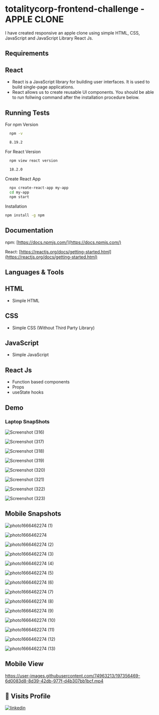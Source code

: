 # totalitycorp-frontend-challenge - APPLE CLONE

I have created responsive an apple clone using simple HTML, CSS, JavaScript and JavaScript Library React Js.
## Requirements
## React
- React is a JavaScript library for building user interfaces. It is used to build single-page applications.
- React allows us to create reusable UI components. 
You should be able to run follwing command after the installation procedure below.

## Running Tests

For npm Version
```bash
  npm -v

  8.19.2
```
For React Version
```bash
  npm view react version
  
  18.2.0
```
Create React App
```bash
  npx create-react-app my-app
  cd my-app
  npm start
```
Installation
```bash
npm install -g npm
```

## Documentation


npm: [https://docs.npmjs.com/](https://docs.npmjs.com/)


 React: [https://reactjs.org/docs/getting-started.html](https://reactjs.org/docs/getting-started.html)
## Languages & Tools
## HTML
 - Simple HTML
## CSS
 - Simple CSS (Without Third Party Library)
## JavaScript
 - Simple JavaScript
## React Js
 - Function based components
 - Props
 - useState hooks


## Demo

### Laptop SnapShots
![Screenshot (316)](https://user-images.githubusercontent.com/74963213/197356104-0ede8771-7814-4d63-a5a5-cd3615065b31.png)


![Screenshot (317)](https://user-images.githubusercontent.com/74963213/197356133-199e9766-f47b-437a-95a2-237683f2232f.png)


![Screenshot (318)](https://user-images.githubusercontent.com/74963213/197356174-28617a69-c44a-45c8-95ad-d6677eab468c.png)


![Screenshot (319)](https://user-images.githubusercontent.com/74963213/197356178-6d268864-2b56-4a9f-a603-6fc0e25ed4f2.png)


![Screenshot (320)](https://user-images.githubusercontent.com/74963213/197356188-ce21690e-f27b-451d-9ad2-5e370b4302ca.png)


![Screenshot (321)](https://user-images.githubusercontent.com/74963213/197356193-9db34813-9416-4a2a-95db-8b41500683ec.png)


![Screenshot (322)](https://user-images.githubusercontent.com/74963213/197356198-c1b686ad-6115-4ca8-89fe-5ef2aa6bafe1.png)


![Screenshot (323)](https://user-images.githubusercontent.com/74963213/197356200-27d1ba3c-a2ad-4214-88e9-5b7a80d99ef0.png)


## Mobile Snapshots


![photo1666462274 (1)](https://user-images.githubusercontent.com/74963213/197356456-7e3941cc-e5ce-4a30-82ec-b931d44c643e.jpeg)

![photo1666462274](https://user-images.githubusercontent.com/74963213/197356393-7e1d179b-0e88-40ef-a896-e29d9565f3c7.jpeg)

![photo1666462274 (2)](https://user-images.githubusercontent.com/74963213/197356455-ed831d1c-eb75-4894-a5f2-a11ceaccba12.jpeg)

![photo1666462274 (3)](https://user-images.githubusercontent.com/74963213/197356453-4ed55eec-a426-4050-a7d9-521346ca4adc.jpeg)

![photo1666462274 (4)](https://user-images.githubusercontent.com/74963213/197356443-c7d29799-49e7-4f09-a02c-9cc8f39555f1.jpeg)

![photo1666462274 (5)](https://user-images.githubusercontent.com/74963213/197356436-5af2f9d2-abe8-4228-be5c-09436e90a289.jpeg)

![photo1666462274 (6)](https://user-images.githubusercontent.com/74963213/197356431-71676583-99b3-48d1-9fc9-c109065bc370.jpeg)

![photo1666462274 (7)](https://user-images.githubusercontent.com/74963213/197356430-aa03631e-b2e4-4de2-b0d3-dab469726884.jpeg)

![photo1666462274 (8)](https://user-images.githubusercontent.com/74963213/197356429-725794c4-871a-4f70-9c4e-34fb07e7cb0d.jpeg)

![photo1666462274 (9)](https://user-images.githubusercontent.com/74963213/197356426-6cb1461b-a686-41ab-898f-cd8b50562de2.jpeg)

![photo1666462274 (10)](https://user-images.githubusercontent.com/74963213/197356422-7cd32f61-3d52-42a4-9d2e-4a6b81ee0f66.jpeg)

![photo1666462274 (11)](https://user-images.githubusercontent.com/74963213/197356416-c59f6bdf-2bfa-4b2e-bb0c-ac6de4369329.jpeg)

![photo1666462274 (12)](https://user-images.githubusercontent.com/74963213/197356412-257054fb-a4f5-4bcd-9df3-e692769e9fdc.jpeg)

![photo1666462274 (13)](https://user-images.githubusercontent.com/74963213/197356404-e7788829-6b05-4d01-b100-1b785701e623.jpeg)







## Mobile View

https://user-images.githubusercontent.com/74963213/197356469-6d0083d8-8d39-42db-977f-d4b307bb1bcf.mp4




## 🔗 Visits Profile


[![linkedin](https://img.shields.io/badge/linkedin-0A66C2?style=for-the-badge&logo=linkedin&logoColor=white)](https://www.linkedin.com/in/chetana-badgujar/)


